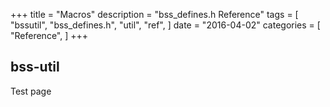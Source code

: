 +++
title = "Macros"
description = "bss_defines.h Reference"
tags = [
    "bssutil",
    "bss_defines.h",
    "util",
    "ref",
]
date = "2016-04-02"
categories = [
    "Reference",
]
+++

## bss-util

Test page